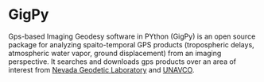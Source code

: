 # GigPy
Gps-based Imaging Geodesy software in PYthon (GigPy) is an open source package for analyzing spaito-temporal GPS products (tropospheric delays, atmospheric water vapor, ground displacement) from an imaging perspective. It searches and downloads gps products over an area of interest from [Nevada Geodetic Laboratory](http://geodesy.unr.edu/) and [UNAVCO](https://www.unavco.org/). 
